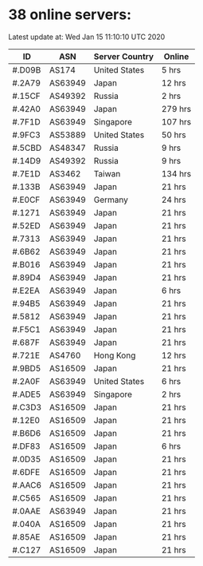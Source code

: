 # 38 online servers:

Latest update at: Wed Jan 15 11:10:10 UTC 2020

| ID | ASN | Server Country | Online |
| -- | --- | -------------- | ------ |
| #.D09B | AS174 | United States | 5 hrs |
| #.2A79 | AS63949 | Japan | 12 hrs |
| #.15CF | AS49392 | Russia | 2 hrs |
| #.42A0 | AS63949 | Japan | 279 hrs |
| #.7F1D | AS63949 | Singapore | 107 hrs |
| #.9FC3 | AS53889 | United States | 50 hrs |
| #.5CBD | AS48347 | Russia | 9 hrs |
| #.14D9 | AS49392 | Russia | 9 hrs |
| #.7E1D | AS3462 | Taiwan | 134 hrs |
| #.133B | AS63949 | Japan | 21 hrs |
| #.E0CF | AS63949 | Germany | 24 hrs |
| #.1271 | AS63949 | Japan | 21 hrs |
| #.52ED | AS63949 | Japan | 21 hrs |
| #.7313 | AS63949 | Japan | 21 hrs |
| #.6B62 | AS63949 | Japan | 21 hrs |
| #.B016 | AS63949 | Japan | 21 hrs |
| #.89D4 | AS63949 | Japan | 21 hrs |
| #.E2EA | AS63949 | Japan | 6 hrs |
| #.94B5 | AS63949 | Japan | 21 hrs |
| #.5812 | AS63949 | Japan | 21 hrs |
| #.F5C1 | AS63949 | Japan | 21 hrs |
| #.687F | AS63949 | Japan | 21 hrs |
| #.721E | AS4760 | Hong Kong | 12 hrs |
| #.9BD5 | AS16509 | Japan | 21 hrs |
| #.2A0F | AS63949 | United States | 6 hrs |
| #.ADE5 | AS63949 | Singapore | 2 hrs |
| #.C3D3 | AS16509 | Japan | 21 hrs |
| #.12E0 | AS16509 | Japan | 21 hrs |
| #.B6D6 | AS16509 | Japan | 21 hrs |
| #.DF83 | AS16509 | Japan | 6 hrs |
| #.0D35 | AS16509 | Japan | 21 hrs |
| #.6DFE | AS16509 | Japan | 21 hrs |
| #.AAC6 | AS16509 | Japan | 21 hrs |
| #.C565 | AS16509 | Japan | 21 hrs |
| #.0AAE | AS63949 | Japan | 21 hrs |
| #.040A | AS16509 | Japan | 21 hrs |
| #.85AE | AS16509 | Japan | 21 hrs |
| #.C127 | AS16509 | Japan | 21 hrs |

